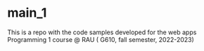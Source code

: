 # main_1
This is a repo with the code samples developed for the web apps Programming 1 course @ RAU ( G610, fall semester, 2022-2023)

